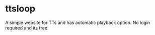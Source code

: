 # ttsloop
A simple website for TTs and has automatic playback option. No login required and its free.
